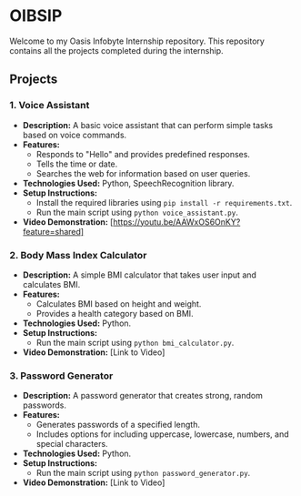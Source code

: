 # OIBSIP

Welcome to my Oasis Infobyte Internship repository. This repository contains all the projects completed during the internship.

## Projects

### 1. Voice Assistant
- **Description:** A basic voice assistant that can perform simple tasks based on voice commands.
- **Features:**
  - Responds to "Hello" and provides predefined responses.
  - Tells the time or date.
  - Searches the web for information based on user queries.
- **Technologies Used:** Python, SpeechRecognition library.
- **Setup Instructions:**
  - Install the required libraries using `pip install -r requirements.txt`.
  - Run the main script using `python voice_assistant.py`.
- **Video Demonstration:** [https://youtu.be/AAWxOS6OnKY?feature=shared]

### 2. Body Mass Index Calculator
- **Description:** A simple BMI calculator that takes user input and calculates BMI.
- **Features:**
  - Calculates BMI based on height and weight.
  - Provides a health category based on BMI.
- **Technologies Used:** Python.
- **Setup Instructions:**
  - Run the main script using `python bmi_calculator.py`.
- **Video Demonstration:** [Link to Video]

### 3. Password Generator
- **Description:** A password generator that creates strong, random passwords.
- **Features:**
  - Generates passwords of a specified length.
  - Includes options for including uppercase, lowercase, numbers, and special characters.
- **Technologies Used:** Python.
- **Setup Instructions:**
  - Run the main script using `python password_generator.py`.
- **Video Demonstration:** [Link to Video]


